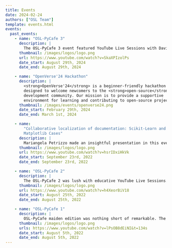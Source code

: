 ```yaml
---
title: Events
date: 2024-02-24
authors: ["OSL Team"]
template: events.html
events:
  past_events:
    - name: "OSL-PyCafe 3"
      description: |
        The OSL-PyCafe 3 event featured YouTube Live Sessions with David Ochoa presenting on "Use of Sympy in Engineering Education" and Fransico Palm presenting on "Intro to Scikit-risk".
      thumbnail: /images/logos/logo.png
      url: https://www.youtube.com/watch?v=SkaXPIzolPs
      date_start: August 29th, 2024
      date_end: August 29th, 2024

    - name: "OpenVerse'24 Hackathon"
      description: |
        <strong>OpenVerse'24</strong> is a beginner-friendly hackathon
        designed to welcome newcomers to the <strong>open-source</strong>
        development community. Our mission is to provide a supportive
        environment for learning and contributing to open-source projects, with a strong focus on education and practical experience.
      thumbnail: /images/events/openverse24.png
      date_start: February 29th, 2024
      date_end: March 1st, 2024

    - name:
        "Collaborative localization of documentation: Scikit-Learn and
        Matplotlib Cases"
      description: |
        Mariangela Petrizzo made an insightful presentation in this event, speaking about collaborative work, internationlization vs localization, why translate documentation, and more.
      thumbnail: /images/logos/logo.png
      url: https://www.youtube.com/watch?v=hsrIDxiHkVk
      date_start: September 23rd, 2022
      date_end: September 23rd, 2022

    - name: "OSL-PyCafe 2"
      description: |
        The OSL-PyCafe 2 was lush with educative YouTube Live Sessions. Ivan Ogaswara made a presentation titled "Introduction to Semantic Releases". In the same event, Raniere Silva made a presentation on "Everything you need to know about GitLab CI in 10 minutes" and Pablo Navarro narrated the "Reconstruction of Iberian ceramics using generative networks".
      thumbnail: /images/logos/logo.png
      url: https://www.youtube.com/watch?v=h4XeorBiV18
      date_start: August 25th, 2022
      date_end: August 25th, 2022

    - name: "OSL-PyCafe 1"
      description: |
        OSL-PyCafe maiden edition was nothing short of remarkable. The event featured three YouTube Live presentations from Rafael Villca, Alex de Siqueira, and Fransisco Palm who spoke on "How to Speed Up Your Python Code?", "An Overview of Scikit-image", and "Spreadsheets, Databases and Dataframes" respectively.
      thumbnail: /images/logos/logo.png
      urls: https://www.youtube.com/watch?v=lPsOB8dEiNI&t=134s
      date_start: August 5th, 2022
      date_end: August 5th, 2022
---
```

